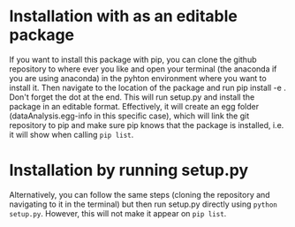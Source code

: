 # Installation with as an editable package
If you want to install this package with pip, you can clone the github repository to where ever you like and open your terminal (the anaconda if you are using anaconda) in the pyhton environment where you want to install it. Then navigate to the location of the package and run
	pip install -e .
Don't forget the dot at the end. This will run setup.py and install the package in an editable format. Effectively, it will create an egg folder (dataAnalysis.egg-info in this specific case), which will link the git repository to pip and make sure pip knows that the package is installed, i.e. it will show when calling `pip list`.

# Installation by running setup.py
Alternatively, you can follow the same steps (cloning the repository and navigating to it in the terminal) but then run setup.py directly using `python setup.py`. However, this will not make it appear on `pip list`. 
